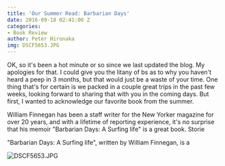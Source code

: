 ```yaml
---
title: 'Our Summer Read: Barbarian Days'
date: 2016-09-18 02:41:00 Z
categories:
- Book Review
author: Peter Hironaka
img: DSCF5653.JPG
---
```


OK, so it's been a hot minute or so since we last updated the blog. My apologies for that. I could give you the litany of bs as to why you haven't heard a peep in 3 months, but that would just be a waste of your time. One thing that's for certain is we packed in a couple great trips in the past few weeks, looking forward to sharing that with you in the coming days. But first, I wanted to acknowledge our favorite book from the summer. 

William Finnegan has been a staff writer for the New Yorker magazine for over 20 years, and with a lifetime of reporting experience, it's no surprise that his memoir "Barbarian Days: A Surfing life" is a great book. Storie

"Barbarian Days: A Surfing life", written by William Finnegan, is a  
 
![DSCF5653.JPG](/uploads/DSCF5653.JPG)